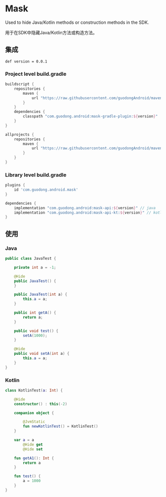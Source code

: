 # Mask

Used to hide Java/Kotlin methods or construction methods in the SDK.

用于在SDK中隐藏Java/Kotlin方法或构造方法。

## 集成

`def version = 0.0.1`

### Project level build.gradle

```groovy
buildscript {
	repositories {
		maven {
			url "https://raw.githubusercontent.com/guodongAndroid/maven/main/repository/"
		}
	}
	dependencies {
		classpath "com.guodong.android:mask-gradle-plugin:${version}"
	}
}

allprojects {
    repositories {
    	maven {
			url "https://raw.githubusercontent.com/guodongAndroid/maven/main/repository/"
		}
    }
}
```

### Library level build.gradle

```groovy
plugins {
    id 'com.guodong.android.mask'
}

dependencies {
	implementation "com.guodong.android:mask-api:${version}" // java
	implementation "com.guodong.android:mask-api-kt:${version}" // kotlin
}
```

## 使用

### Java

```java
public class JavaTest {

    private int a = -1;

    @Hide
    public JavaTest() {
    }

    public JavaTest(int a) {
        this.a = a;
    }

    public int getA() {
        return a;
    }

    public void test() {
        setA(1000);
    }

    @Hide
    public void setA(int a) {
        this.a = a;
    }
}
```

### Kotlin

```kotlin
class KotlinTest(a: Int) {

    @Hide
    constructor() : this(-2)

    companion object {

        @JvmStatic
        fun newKotlinTest() = KotlinTest()
    }

    var a = a
        @Hide get
        @Hide set

    fun getA1(): Int {
        return a
    }

    fun test() {
        a = 1000
    }
}
```

